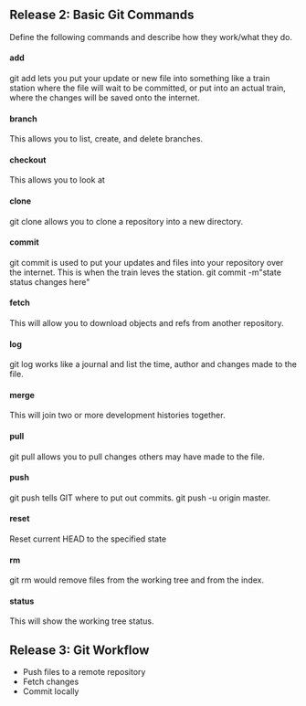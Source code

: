 ## Release 2: Basic Git Commands
Define the following commands and describe how they work/what they do.  


#### add
git add lets you put your update or new file into something like a train station where the file 
will wait to be committed, or put into an actual train, where the changes will be saved onto
the internet.

#### branch
This allows you to list, create, and delete branches.

#### checkout
This allows you to look at 

#### clone
git clone allows you to clone a repository into a new directory.

#### commit
git commit is used to put your updates and files into your repository over the internet. This is when the
train leves the station. git commit -m"state status changes here"

#### fetch
This will allow you to download objects and refs from another repository.

#### log
git log works like a journal and list the time, author and changes made to the file.

#### merge
This will join two or more development histories together.

#### pull
git pull allows you to pull changes others may have made to the file.

#### push
git push tells GIT where to put out commits. git push -u origin master.

#### reset
 Reset current HEAD to the specified state

#### rm
git rm would remove files from the working tree and from the index.

#### status
This will show the working tree status.


## Release 3: Git Workflow

- Push files to a remote repository
- Fetch changes
- Commit locally